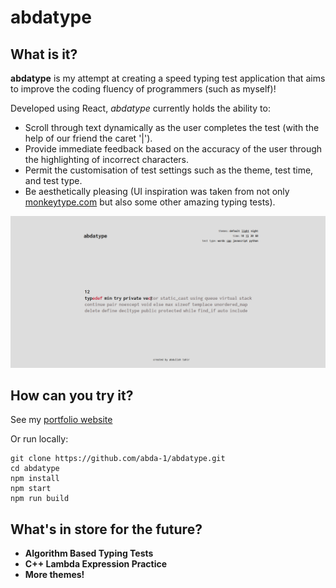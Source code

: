 # abdatype

## What is it?
**abdatype** is my attempt at creating a speed typing test application that aims to improve the coding fluency of programmers (such as myself)!  

Developed using React, *abdatype* currently holds the ability to:
- Scroll through text dynamically as the user completes the test (with the help of our friend the caret '|').
- Provide immediate feedback based on the accuracy of the user through the highlighting of incorrect characters.
- Permit the customisation of test settings such as the theme, test time, and test type.
- Be aesthetically pleasing (UI inspiration was taken from not only [monkeytype.com](https://monkeytype.com/) but also some other amazing typing tests).


![abdatype in action](sampleimage.PNG)


## How can you try it?
See my [portfolio website](https://abda-1.github.io/)

Or run locally:
```
git clone https://github.com/abda-1/abdatype.git
cd abdatype
npm install
npm start
npm run build
```

## What's in store for the future? 
- **Algorithm Based Typing Tests**
- **C++ Lambda Expression Practice**
- **More themes!**
